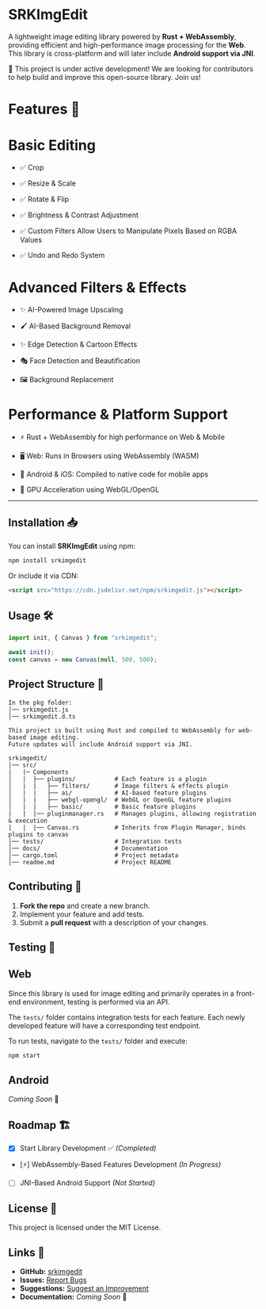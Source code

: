 # SRKImgEdit

A lightweight image editing library powered by **Rust + WebAssembly**, providing efficient and high-performance image processing for the **Web**. This library is cross-platform and will later include **Android support via JNI**.

🚧 This project is under active development! We are looking for contributors to help build and improve this open-source library. Join us!

# Features 🚀

# Basic Editing

- ✅ Crop

- ✅ Resize & Scale

- ✅ Rotate & Flip

- ✅ Brightness & Contrast Adjustment

- ✅ Custom Filters Allow Users to Manipulate Pixels Based on RGBA Values

- ✅ Undo and Redo System

# Advanced Filters & Effects

- ✨ AI-Powered Image Upscaling

- 🖌️ AI-Based Background Removal

- ✨ Edge Detection & Cartoon Effects

- 🎭 Face Detection and Beautification

- 🖼️ Background Replacement

# Performance & Platform Support

- ⚡ Rust + WebAssembly for high performance on Web & Mobile

- 🖥️ Web: Runs in Browsers using WebAssembly (WASM)

- 📱 Android & iOS: Compiled to native code for mobile apps

- 🚀 GPU Acceleration using WebGL/OpenGL

---

## Installation 📥

You can install **SRKImgEdit** using npm:

```sh
npm install srkimgedit
```

Or include it via CDN:

```html
<script src="https://cdn.jsdelivr.net/npm/srkimgedit.js"></script>
```

## Usage 🛠️

```js
import init, { Canvas } from "srkimgedit";

await init();
const canvas = new Canvas(null, 500, 500);
```

## Project Structure 📂

```
In the pkg folder:
│── srkimgedit.js
│── srkimgedit.d.ts

This project is built using Rust and compiled to WebAssembly for web-based image editing.
Future updates will include Android support via JNI.

srkimgedit/
│── src/
|   |─ Components
│   |  ├── plugins/           # Each feature is a plugin
│   |  |   ├── filters/       # Image filters & effects plugin
│   |  |   ├── ai/            # AI-based feature plugins
│   |  |   ├── webgl-opengl/  # WebGL or OpenGL feature plugins
│   |  |   ├── basic/         # Basic feature plugins
|   |  |── pluginmanager.rs   # Manages plugins, allowing registration & execution
|   |  |── Canvas.rs          # Inherits from Plugin Manager, binds plugins to canvas
│── tests/                    # Integration tests
│── docs/                     # Documentation
│── cargo.toml                # Project metadata
│── readme.md                 # Project README
```

## Contributing 🤝

1. **Fork the repo** and create a new branch.
2. Implement your feature and add tests.
3. Submit a **pull request** with a description of your changes.

## Testing 🧪

## Web

Since this library is used for image editing and primarily operates in a front-end environment, testing is performed via an API.

The `tests/` folder contains integration tests for each feature. Each newly developed feature will have a corresponding test endpoint.

To run tests, navigate to the `tests/` folder and execute:

```sh
npm start
```

## Android

_Coming Soon_ 🚀

## Roadmap 🏗️

- [x] Start Library Development ✅ _(Completed)_
- [⚡] WebAssembly-Based Features Development _(In Progress)_
- [ ] JNI-Based Android Support _(Not Started)_

## License 📜

This project is licensed under the MIT License.

## Links 🔗

- **GitHub:** [srkimgedit](https://github.com/Karthick01234/srkimgedit)
- **Issues:** [Report Bugs](https://github.com/Karthick01234/srkimgedit/issues)
- **Suggestions:** [Suggest an Improvement](https://github.com/Karthick01234/srkimgedit/issues/new?assignees=&labels=enhancement&template=feature_request.md&title=)
- **Documentation:** _Coming Soon_ 🚀
